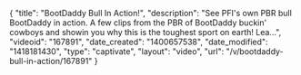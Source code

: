 {
    "title": "BootDaddy Bull In Action!",
    "description": "See PFI's own PBR bull BootDaddy in action. A few clips from the PBR of BootDaddy buckin' cowboys and showin you why this is the toughest sport on earth! Lea...",
    "videoid": "167891",
    "date_created": "1400657538",
    "date_modified": "1418181430",
    "type": "captivate",
    "layout": "video",
    "url": "\/v\/bootdaddy-bull-in-action\/167891"
}